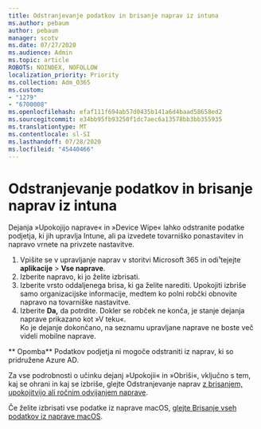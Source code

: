 ```yaml
---
title: Odstranjevanje podatkov in brisanje naprav iz intuna
ms.author: pebaum
author: pebaum
manager: scotv
ms.date: 07/27/2020
ms.audience: Admin
ms.topic: article
ROBOTS: NOINDEX, NOFOLLOW
localization_priority: Priority
ms.collection: Adm_O365
ms.custom:
- "1279"
- "6700008"
ms.openlocfilehash: efaf111f694ab57d0435b141a6d4baad58658ed2
ms.sourcegitcommit: e34bb95fb93250f1dc7aec6a13578bb3bb355935
ms.translationtype: MT
ms.contentlocale: sl-SI
ms.lasthandoff: 07/28/2020
ms.locfileid: "45440466"
---
```

# <a name="removing-data-and-wiping-devices-from-intune"></a>Odstranjevanje podatkov in brisanje naprav iz intuna

Dejanja »Upokojijo naprave« in »Device Wipe« lahko odstranite podatke podjetja, ki jih upravlja Intune, ali pa izvedete tovarniško ponastavitev in napravo vrnete na privzete nastavitve.

1. Vpišite se v upravljanje naprav v storitvi Microsoft 365 in odi¹tejejte **aplikacije**  >  **Vse naprave**.
2. Izberite napravo, ki jo želite izbrisati.
3. Izberite vrsto oddaljenega brisa, ki ga želite narediti. Upokojiti izbriše samo organizacijske informacije, medtem ko polni robčki obnovite napravo na tovarniške nastavitve.
4. Izberite **Da,** da potrdite. Dokler se robček ne konča, je stanje dejanja naprave prikazano kot »V teku«.</br>
    Ko je dejanje dokončano, na seznamu upravljane naprave ne boste več videli mobilne naprave.

** Opomba** Podatkov podjetja ni mogoče odstraniti iz naprav, ki so pridružene Azure AD.

Za vse podrobnosti o učinku dejanj »Upokojii« in »Obriši«, vključno s tem, kaj se ohrani in kaj se izbriše, glejte Odstranjevanje naprav [z brisanjem, upokojitvijo ali ročnim odvijanjem naprave](https://docs.microsoft.com/intune/devices-wipe).

Če želite izbrisati vse podatke iz naprave macOS, [glejte Brisanje vseh podatkov iz naprave macOS](https://docs.microsoft.com/intune/device-erase).